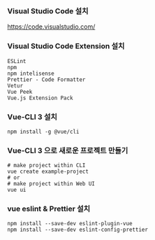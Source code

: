 ### Visual Studio Code 설치
https://code.visualstudio.com/


### Visual Studio Code Extension 설치
```
ESLint
npm
npm intelisense
Prettier - Code Formatter
Vetur
Vue Peek
Vue.js Extension Pack
```

### Vue-CLI 3 설치
```
npm install -g @vue/cli
```

### Vue-CLI 3 으로 새로운 프로젝트 만들기 
```
# make project within CLI
vue create example-project
# or
# make project within Web UI
vue ui
```

### vue eslint & Prettier 설치
```
npm install --save-dev eslint-plugin-vue
npm install --save-dev eslint-config-prettier
```
